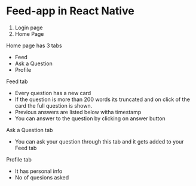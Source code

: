 # Feed-app  in React Native

1. Login page 
2. Home Page

Home page has 3 tabs
  - Feed
  - Ask a Question
  - Profile

Feed tab
   - Every question has a new card 
   - If the question is more than 200 words its truncated and on click of the card the full question is shown.
   - Previous answers are listed below witha timestamp
   - You can answer to the question by clicking on answer button

Ask a Question tab
   -  You can ask your question through this tab and it gets added to your Feed tab

Profile tab
   - It has personal info
   - No of quesions asked
 
